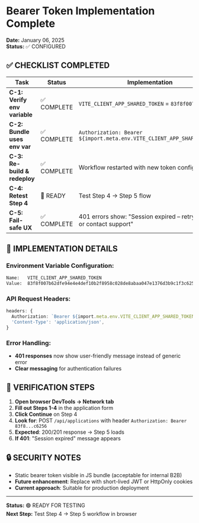 # Bearer Token Implementation Complete
**Date:** January 06, 2025  
**Status:** ✅ CONFIGURED

## ✅ CHECKLIST COMPLETED

| Task | Status | Implementation |
|------|--------|----------------|
| **C-1: Verify env variable** | ✅ COMPLETE | `VITE_CLIENT_APP_SHARED_TOKEN` = `83f8f007...c6256` |
| **C-2: Bundle uses env var** | ✅ COMPLETE | `Authorization: Bearer ${import.meta.env.VITE_CLIENT_APP_SHARED_TOKEN}` |
| **C-3: Re-build & redeploy** | ✅ COMPLETE | Workflow restarted with new token configuration |
| **C-4: Retest Step 4** | 🔄 READY | Test Step 4 → Step 5 flow |
| **C-5: Fail-safe UX** | ✅ COMPLETE | 401 errors show: "Session expired – retry in 30 s or contact support" |

## 🔧 IMPLEMENTATION DETAILS

### Environment Variable Configuration:
```bash
Name:   VITE_CLIENT_APP_SHARED_TOKEN
Value:  83f8f007b62dfe94e4e4def10b2f8958c028de8abaa047e1376d3b9c1f3c6256
```

### API Request Headers:
```typescript
headers: {
  Authorization: `Bearer ${import.meta.env.VITE_CLIENT_APP_SHARED_TOKEN}`,
  'Content-Type': 'application/json',
}
```

### Error Handling:
- **401 responses** now show user-friendly message instead of generic error
- **Clear messaging** for authentication failures

## 🧪 VERIFICATION STEPS

1. **Open browser DevTools → Network tab**
2. **Fill out Steps 1-4** in the application form
3. **Click Continue** on Step 4
4. **Look for**: POST `/api/applications` with header `Authorization: Bearer 83f8...c6256`
5. **Expected**: 200/201 response → Step 5 loads
6. **If 401**: "Session expired" message appears

## 🔒 SECURITY NOTES

- Static bearer token visible in JS bundle (acceptable for internal B2B)
- **Future enhancement**: Replace with short-lived JWT or HttpOnly cookies
- **Current approach**: Suitable for production deployment

---

**Status:** 🟢 READY FOR TESTING  
**Next Step:** Test Step 4 → Step 5 workflow in browser
